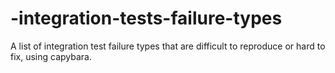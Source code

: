 -integration-tests-failure-types
================================

A list of integration test failure types that are difficult to reproduce or hard to fix, using capybara.
